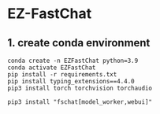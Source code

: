 # EZ-FastChat

## 1. create conda environment
```
conda create -n EZFastChat python=3.9
conda activate EZFastChat
pip install -r requirements.txt
pip install typing_extensions==4.4.0
pip3 install torch torchvision torchaudio
```

```
pip3 install "fschat[model_worker,webui]"
```
